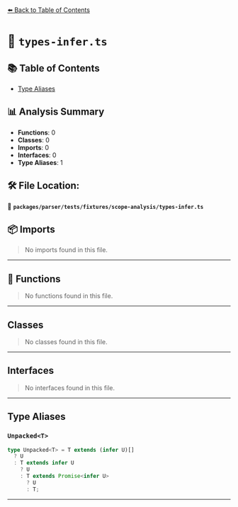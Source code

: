 [⬅️ Back to Table of Contents](../../../../../index.md)

# 📄 `types-infer.ts`

## 📚 Table of Contents

- [Type Aliases](#type-aliases)

## 📊 Analysis Summary

- **Functions**: 0
- **Classes**: 0
- **Imports**: 0
- **Interfaces**: 0
- **Type Aliases**: 1

## 🛠️ File Location:
📂 **`packages/parser/tests/fixtures/scope-analysis/types-infer.ts`**

## 📦 Imports

> No imports found in this file.


---

## 🔧 Functions

> No functions found in this file.


---

## Classes

> No classes found in this file.


---

## Interfaces

> No interfaces found in this file.


---

## Type Aliases

### `Unpacked<T>`

```ts
type Unpacked<T> = T extends (infer U)[]
  ? U
  : T extends infer U
    ? U
    : T extends Promise<infer U>
      ? U
      : T;
```


---